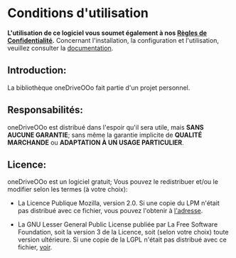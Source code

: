 # Conditions d'utilisation

**L'utilisation de ce logiciel vous soumet également à nos **[**Règles de Confidentialité**](https://prrvchr.github.io/oneDriveOOo/oneDriveOOo/registration/PrivacyPolicy_fr)**.**
Concernant l'installation, la configuration et l'utilisation, veuillez consulter la [documentation](https://prrvchr.github.io/oneDriveOOo/README_fr).

## Introduction:

La bibliothèque oneDriveOOo fait partie d'un projet personnel.

## Responsabilités:

oneDriveOOo est distribué dans l'espoir qu'il sera utile, mais **SANS AUCUNE GARANTIE**; sans même la garantie implicite de **QUALITÉ MARCHANDE** ou **ADAPTATION À UN USAGE PARTICULIER**.

## Licence:

oneDriveOOo est un logiciel gratuit; Vous pouvez le redistribuer et/ou le modifier selon les termes (à votre choix):

- La Licence Publique Mozilla, version 2.0. Si une copie du LPM n'était pas distribué avec ce fichier, vous pouvez l'obtenir à [l'adresse](http://mozilla.org/MPL/2.0/).

- La GNU Lesser General Public License publiée par La Free Software Foundation, soit la version 3 de la Licence, soit (selon votre choix) toute version ultérieure. Si une copie de la LGPL n'était pas distribué avec ce fichier, [voir](http://www.gnu.org/licenses/).
